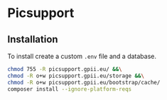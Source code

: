# Picsupport
## Installation
To install create a custom ``.env`` file and a database.

~~~sh
chmod 755 -R picsupport.gpii.eu/ &&\
chmod -R o+w picsupport.gpii.eu/storage &&\
chmod -R o+w picsupport.gpii.eu/bootstrap/cache/
composer install --ignore-platform-reqs
~~~
